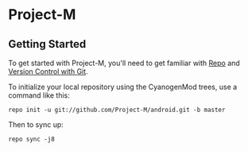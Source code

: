 Project-M
=========

Getting Started
---------------

To get started with Project-M, you'll need to get
familiar with [Repo](https://source.android.com/source/using-repo.html) and [Version Control with Git](https://source.android.com/source/version-control.html).

To initialize your local repository using the CyanogenMod trees, use a command like this:

    repo init -u git://github.com/Project-M/android.git -b master

Then to sync up:

    repo sync -j8
